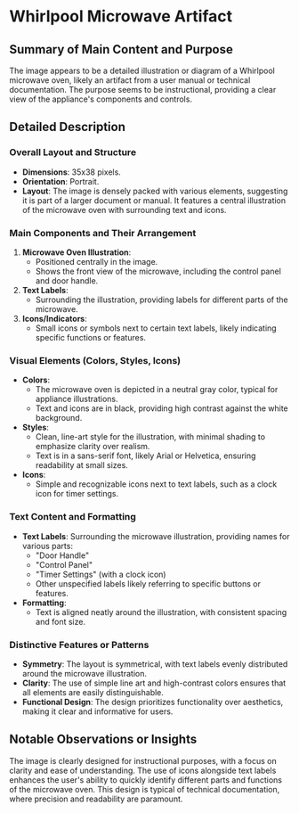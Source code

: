 # Whirlpool Microwave Artifact

## Summary of Main Content and Purpose
The image appears to be a detailed illustration or diagram of a Whirlpool microwave oven, likely an artifact from a user manual or technical documentation. The purpose seems to be instructional, providing a clear view of the appliance's components and controls.

## Detailed Description

### Overall Layout and Structure
- **Dimensions**: 35x38 pixels.
- **Orientation**: Portrait.
- **Layout**: The image is densely packed with various elements, suggesting it is part of a larger document or manual. It features a central illustration of the microwave oven with surrounding text and icons.

### Main Components and Their Arrangement
1. **Microwave Oven Illustration**:
   - Positioned centrally in the image.
   - Shows the front view of the microwave, including the control panel and door handle.
2. **Text Labels**:
   - Surrounding the illustration, providing labels for different parts of the microwave.
3. **Icons/Indicators**:
   - Small icons or symbols next to certain text labels, likely indicating specific functions or features.

### Visual Elements (Colors, Styles, Icons)
- **Colors**:
  - The microwave oven is depicted in a neutral gray color, typical for appliance illustrations.
  - Text and icons are in black, providing high contrast against the white background.
- **Styles**:
  - Clean, line-art style for the illustration, with minimal shading to emphasize clarity over realism.
  - Text is in a sans-serif font, likely Arial or Helvetica, ensuring readability at small sizes.
- **Icons**:
  - Simple and recognizable icons next to text labels, such as a clock icon for timer settings.

### Text Content and Formatting
- **Text Labels**: Surrounding the microwave illustration, providing names for various parts:
  - "Door Handle"
  - "Control Panel"
  - "Timer Settings" (with a clock icon)
  - Other unspecified labels likely referring to specific buttons or features.
- **Formatting**:
  - Text is aligned neatly around the illustration, with consistent spacing and font size.

### Distinctive Features or Patterns
- **Symmetry**: The layout is symmetrical, with text labels evenly distributed around the microwave illustration.
- **Clarity**: The use of simple line art and high-contrast colors ensures that all elements are easily distinguishable.
- **Functional Design**: The design prioritizes functionality over aesthetics, making it clear and informative for users.

## Notable Observations or Insights
The image is clearly designed for instructional purposes, with a focus on clarity and ease of understanding. The use of icons alongside text labels enhances the user's ability to quickly identify different parts and functions of the microwave oven. This design is typical of technical documentation, where precision and readability are paramount.